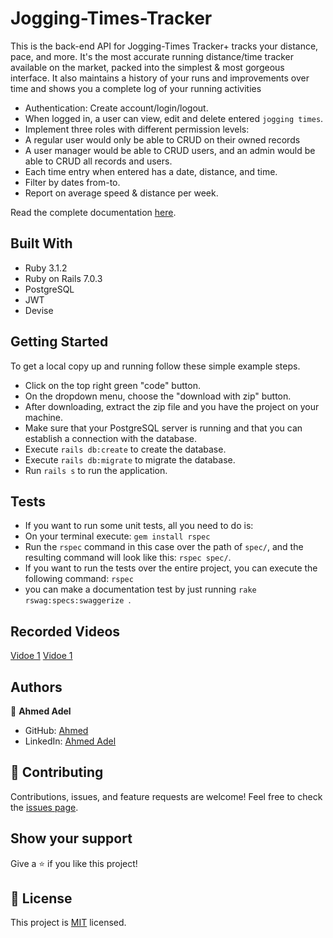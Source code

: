 #  Jogging-Times-Tracker

This is the back-end API for Jogging-Times Tracker+ tracks your distance, pace, and more. It's the most accurate running distance/time tracker available on the market, packed into the simplest & most gorgeous interface. It also maintains a history of your runs and improvements over time and shows you a complete log of your running activities


- Authentication: Create account/login/logout.
- When logged in, a user can view, edit and delete entered `jogging times`.
- Implement three roles with different permission levels:
- A regular user would only be able to CRUD on their owned records
- A user manager would be able to CRUD users, and an admin would be able to CRUD all records and users.
- Each time entry when entered has a date, distance, and time.
- Filter by dates from-to.
- Report on average speed & distance per week.



Read the complete documentation [here](http://localhost:3000/api-docs/index.html).



## Built With

- Ruby 3.1.2
- Ruby on Rails 7.0.3
- PostgreSQL 
- JWT
- Devise

## Getting Started

To get a local copy up and running follow these simple example steps.

- Click on the top right green "code" button.
- On the dropdown menu, choose the "download with zip" button.
- After downloading, extract the zip file and you have the project on your machine.
- Make sure that your PostgreSQL server is running and that you can establish a connection with the database.
- Execute `rails db:create` to create the database.
- Execute `rails db:migrate` to migrate the database.
- Run `rails s` to run the application.


## Tests

- If you want to run some unit tests, all you need to do is:
- On your terminal execute: `gem install rspec`
- Run the `rspec` command in this case over the path of `spec/`, and the resulting command will look like this: `rspec spec/`.
- If you want to run the tests over the entire project, you can execute the following command: `rspec`
- you can make a documentation test by just running `rake rswag:specs:swaggerize `.

## Recorded Videos

[Vidoe 1](https://www.loom.com/share/a875eb779d2a45d29fcd3843acb7db51)
[Vidoe 1](httpshttps://www.loom.com/share/3da8d3898cad4dfab331e602a16672b7)



## Authors

👤 **Ahmed Adel**

- GitHub: [Ahmed](https://github.com/ahmedadel56)
- LinkedIn: [Ahmed Adel](https://www.linkedin.com/in/ahmed-adel56/)


## 🤝 Contributing

Contributions, issues, and feature requests are welcome!
Feel free to check the [issues page](../../issues/).

## Show your support

Give a ⭐️ if you like this project!

## 📝 License

This project is [MIT](./LICENSE) licensed.